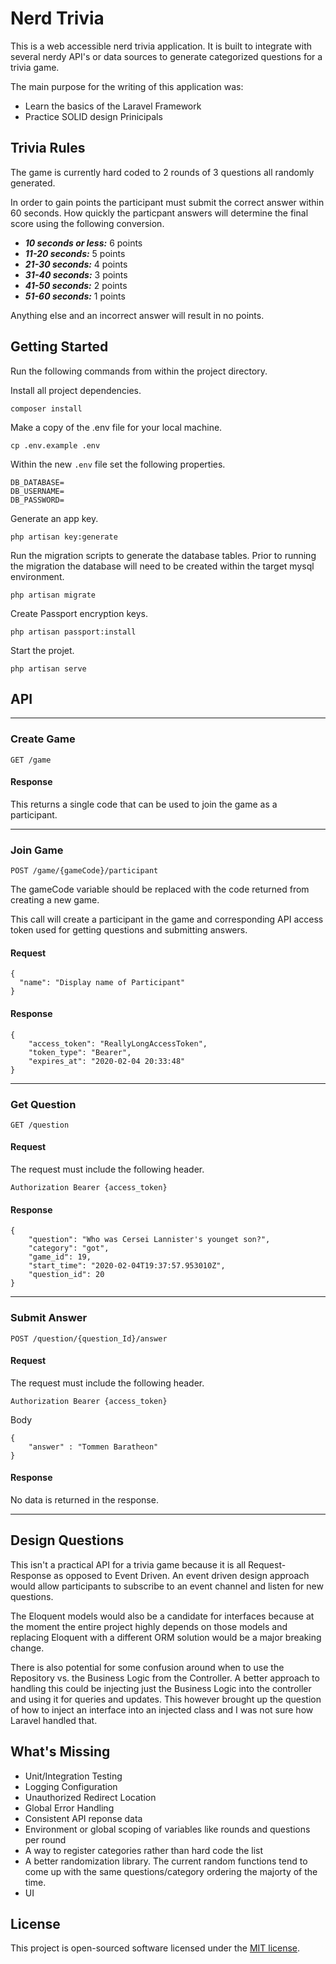 # Nerd Trivia

This is a web accessible nerd trivia application. It is built to integrate with several nerdy API's or data sources to generate categorized questions for a trivia game.

The main purpose for the writing of this application was:

- Learn the basics of the Laravel Framework
- Practice SOLID design Prinicipals

## Trivia Rules

The game is currently hard coded to 2 rounds of 3 questions all randomly generated.

In order to gain points the participant must submit the correct answer within 60 seconds. How quickly the particpant answers will determine the final score using the following conversion.

- ***10 seconds or less:*** 6 points
- ***11-20 seconds:*** 5 points
- ***21-30 seconds:*** 4 points
- ***31-40 seconds:*** 3 points
- ***41-50 seconds:*** 2 points
- ***51-60 seconds:*** 1 points


Anything else and an incorrect answer will result in no points.

## Getting Started

Run the following commands from within the project directory.

Install all project dependencies.

```
composer install
```

Make a copy of the .env file for your local machine.

```
cp .env.example .env
```

Within the new `.env` file set the following properties.

```
DB_DATABASE=
DB_USERNAME=
DB_PASSWORD=
```

Generate an app key.

```
php artisan key:generate
```

Run the migration scripts to generate the database tables. Prior to running the migration the database will need to be created within the target mysql environment.

```
php artisan migrate
```

Create Passport encryption keys.

```
php artisan passport:install
```

Start the projet.

```
php artisan serve
```

## API

---

### Create Game

`GET /game`

#### Response

This returns a single code that can be used to join the game as a participant.

---

### Join Game

`POST /game/{gameCode}/participant`

The gameCode variable should be replaced with the code returned from creating a new game.

This call will create a participant in the game and corresponding API access token used for getting questions and submitting answers.

#### Request

```
{
  "name": "Display name of Participant"
}
```
#### Response

```
{
    "access_token": "ReallyLongAccessToken",
    "token_type": "Bearer",
    "expires_at": "2020-02-04 20:33:48"
}
```
---
### Get Question

`GET /question`

#### Request

The request must include the following header.

```
Authorization Bearer {access_token}
```

#### Response

```
{
    "question": "Who was Cersei Lannister's younget son?",
    "category": "got",
    "game_id": 19,
    "start_time": "2020-02-04T19:37:57.953010Z",
    "question_id": 20
}
```
---
### Submit Answer

`POST /question/{question_Id}/answer`

#### Request

The request must include the following header.

```
Authorization Bearer {access_token}
```
Body

```
{
	"answer" : "Tommen Baratheon"
}
```

#### Response

No data is returned in the response.

---

## Design Questions

This isn't a practical API for a trivia game because it is all Request-Response as opposed to Event Driven. An event driven design approach would allow participants to subscribe to an event channel and listen for new questions. 

The Eloquent models would also be a candidate for interfaces because at the moment the entire project highly depends on those models and replacing Eloquent with a different ORM solution would be a major breaking change.

There is also potential for some confusion around when to use the Repository vs. the Business Logic from the Controller. A better approach to handling this could be injecting just the Business Logic into the controller and using it for queries and updates. This however brought up the question of how to inject an interface into an injected class and I was not sure how Laravel handled that.

## What's Missing

- Unit/Integration Testing
- Logging Configuration
- Unauthorized Redirect Location
- Global Error Handling
- Consistent API reponse data
- Environment or global scoping of variables like rounds and questions per round
- A way to register categories rather than hard code the list
- A better randomization library. The current random functions tend to come up with the same questions/category ordering the majorty of the time.
- UI

## License

This project is open-sourced software licensed under the [MIT license](https://opensource.org/licenses/MIT).
